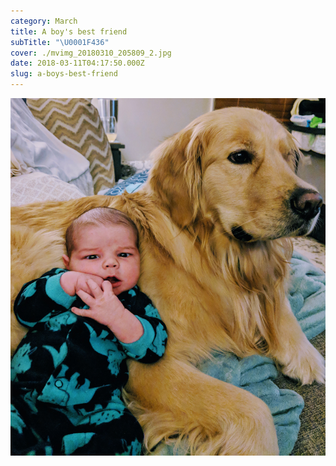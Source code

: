 ```yaml
---
category: March
title: A boy's best friend
subTitle: "\U0001F436"
cover: ./mvimg_20180310_205809_2.jpg
date: 2018-03-11T04:17:50.000Z
slug: a-boys-best-friend
---
```

![null](./mvimg_20180310_205809_2.jpg)
